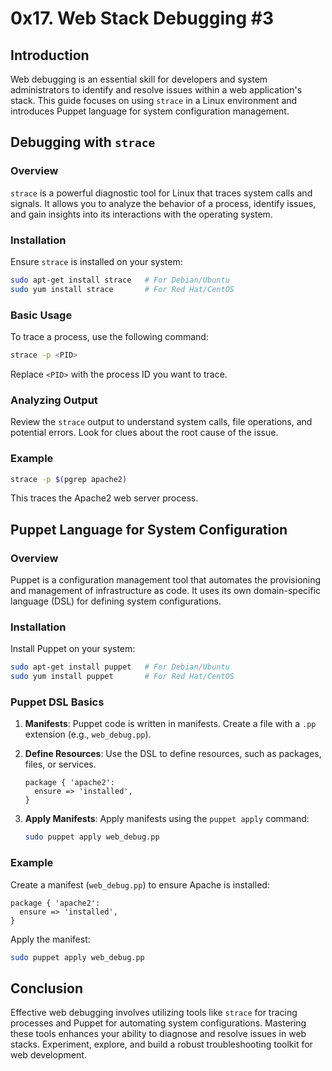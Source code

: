 # 0x17. Web Stack Debugging #3

## Introduction

Web debugging is an essential skill for developers and system administrators to identify and resolve issues within a web application's stack. This guide focuses on using `strace` in a Linux environment and introduces Puppet language for system configuration management.

## Debugging with `strace`

### Overview

`strace` is a powerful diagnostic tool for Linux that traces system calls and signals. It allows you to analyze the behavior of a process, identify issues, and gain insights into its interactions with the operating system.

### Installation

Ensure `strace` is installed on your system:

```bash
sudo apt-get install strace   # For Debian/Ubuntu
sudo yum install strace       # For Red Hat/CentOS
```

### Basic Usage

To trace a process, use the following command:

```bash
strace -p <PID>
```

Replace `<PID>` with the process ID you want to trace.

### Analyzing Output

Review the `strace` output to understand system calls, file operations, and potential errors. Look for clues about the root cause of the issue.

### Example

```bash
strace -p $(pgrep apache2)
```

This traces the Apache2 web server process.

## Puppet Language for System Configuration

### Overview

Puppet is a configuration management tool that automates the provisioning and management of infrastructure as code. It uses its own domain-specific language (DSL) for defining system configurations.

### Installation

Install Puppet on your system:

```bash
sudo apt-get install puppet   # For Debian/Ubuntu
sudo yum install puppet       # For Red Hat/CentOS
```

### Puppet DSL Basics

1. **Manifests**: Puppet code is written in manifests. Create a file with a `.pp` extension (e.g., `web_debug.pp`).

2. **Define Resources**: Use the DSL to define resources, such as packages, files, or services.

    ```puppet
    package { 'apache2':
      ensure => 'installed',
    }
    ```

3. **Apply Manifests**: Apply manifests using the `puppet apply` command:

    ```bash
    sudo puppet apply web_debug.pp
    ```

### Example

Create a manifest (`web_debug.pp`) to ensure Apache is installed:

```puppet
package { 'apache2':
  ensure => 'installed',
}
```

Apply the manifest:

```bash
sudo puppet apply web_debug.pp
```

## Conclusion

Effective web debugging involves utilizing tools like `strace` for tracing processes and Puppet for automating system configurations. Mastering these tools enhances your ability to diagnose and resolve issues in web stacks. Experiment, explore, and build a robust troubleshooting toolkit for web development.
